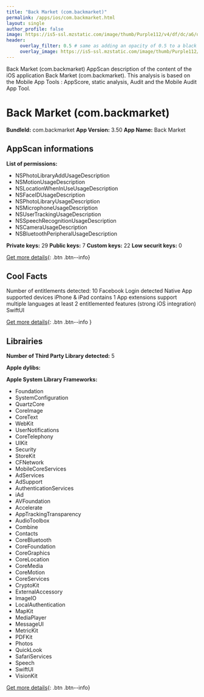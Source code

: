 ```yaml
---
title: "Back Market (com.backmarket)"
permalink: /apps/ios/com.backmarket.html
layout: single
author_profile: false
image: https://is5-ssl.mzstatic.com/image/thumb/Purple112/v4/df/dc/a6/dfdca661-1013-3947-96ed-a46576bf565e/AppIcon-1x_U007emarketing-0-7-0-85-220.png/512x512bb.jpg
header: 
     overlay_filter: 0.5 # same as adding an opacity of 0.5 to a black background
     overlay_image: https://is5-ssl.mzstatic.com/image/thumb/Purple112/v4/df/dc/a6/dfdca661-1013-3947-96ed-a46576bf565e/AppIcon-1x_U007emarketing-0-7-0-85-220.png/512x512bb.jpg
---
```

Back Market (com.backmarket) AppScan description of the content of the iOS application Back Market (com.backmarket). This analysis is based on the Mobile App Tools : AppScore, static analysis, Audit and the Mobile Audit App Tool.

# Back Market (com.backmarket)

**BundleId:** com.backmarket
**App Version:** 3.50
**App Name:** Back Market


## AppScan informations 

**List of permissions:** 
- NSPhotoLibraryAddUsageDescription
- NSMotionUsageDescription
- NSLocationWhenInUseUsageDescription
- NSFaceIDUsageDescription
- NSPhotoLibraryUsageDescription
- NSMicrophoneUsageDescription
- NSUserTrackingUsageDescription
- NSSpeechRecognitionUsageDescription
- NSCameraUsageDescription
- NSBluetoothPeripheralUsageDescription
  
  
**Private keys:** 29
**Public keys:** 7
**Custom keys:** 22
**Low securit keys:** 0
  
[Get more details](/pricing.html){: .btn .btn--info}

## Cool Facts

Number of entitlements detected: 10
Facebook Login detected
Native App
supported devices iPhone & iPad
contains 1 App extensions
support multiple languages
at least 2 entitlemented features (strong iOS integration)
SwiftUI
  
[Get more details](/pricing.html){: .btn .btn--info }

## Librairies 
**Number of Third Party Library detected:** 5


**Apple dylibs:**


**Apple System Library Frameworks:**
- Foundation
- SystemConfiguration
- QuartzCore
- CoreImage
- CoreText
- WebKit
- UserNotifications
- CoreTelephony
- UIKit
- Security
- StoreKit
- CFNetwork
- MobileCoreServices
- AdServices
- AdSupport
- AuthenticationServices
- iAd
- AVFoundation
- Accelerate
- AppTrackingTransparency
- AudioToolbox
- Combine
- Contacts
- CoreBluetooth
- CoreFoundation
- CoreGraphics
- CoreLocation
- CoreMedia
- CoreMotion
- CoreServices
- CryptoKit
- ExternalAccessory
- ImageIO
- LocalAuthentication
- MapKit
- MediaPlayer
- MessageUI
- MetricKit
- PDFKit
- Photos
- QuickLook
- SafariServices
- Speech
- SwiftUI
- VisionKit


  
[Get more details](/pricing.html){: .btn .btn--info}

